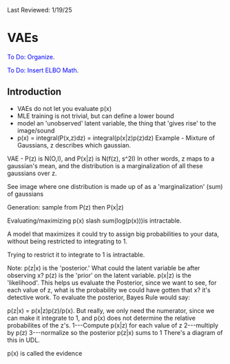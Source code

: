 Last Reviewed: 1/19/25

# VAEs

<span style="color:blue">To Do: Organize</span>.

<span style="color:blue">To Do: Insert ELBO Math</span>.

## Introduction
- VAEs do not let you evaluate p(x)
- MLE training is not trivial, but can define a lower bound
- model an 'unobserved' latent variable, the thing that 'gives rise' to the image/sound
- p(x) = integral(P(x,z)dz) = integral(p(x|z)p(z)dz)
Example - Mixture of Gaussians, z describes which gaussian.

VAE - P(z) is N(O,I), and P(x|z) is N(f(z), s^2I)
In other words, z maps to a gaussian's mean, and the distribution is a marginalization of all these gaussians over z.

See image where one distribution is made up of as a 'marginalization' (sum) of gaussians

Generation: sample from P(z) then P(x|z)

Evaluating/maximizing p(x) slash sum(log(p(x)))is intractable.

A model that maximizes it could try to assign big probabilities to your data, without being restricted to 
integrating to 1.

Trying to restrict it to integrate to 1 is intractable.


Note:
p(z|x) is the 'posterior.' What could the latent variable be after observing x?
p(z) is the 'prior' on the latent variable.
p(x|z) is the 'likelihood'. This helps us evaluate the Posterior, since we want to see, for each value of z,
what is the probability we could have gotten that x? it's detective work.
To evaluate the posterior, Bayes Rule would say:

p(z|x) = p(x|z)p(z)/p(x).
But really, we only need the numerator, since we can make it integrate to 1, and p(x) does not determine the
relative probabilites of the z's.
1---Compute p(x|z) for each value of z
2---multiply by p(z)
3---normalize so the posterior p(z|x) sums to 1
There's a diagram of this in UDL.

p(x) is called the evidence